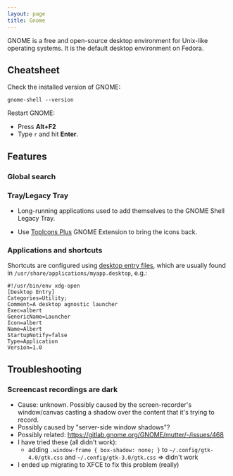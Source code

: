 ```yaml
---
layout: page
title: Gnome
---
```


GNOME is a free and open-source desktop environment for Unix-like operating systems. It is the default desktop environment on Fedora.

## Cheatsheet

Check the installed version of GNOME:

```
gnome-shell --version
```

Restart GNOME:

- Press **Alt+F2**
- Type `r` and hit **Enter**.

## Features

### Global search

### Tray/Legacy Tray

- Long-running applications used to add themselves to the GNOME Shell Legacy Tray.

- Use [TopIcons Plus](https://github.com/phocean/TopIcons-plus) GNOME Extension to bring the icons back.

### Applications and shortcuts

Shortcuts are configured using [desktop entry files][desktopfiles], which are usually found in `/usr/share/applications/myapp.desktop`, e.g.:

```
#!/usr/bin/env xdg-open
[Desktop Entry]
Categories=Utility;
Comment=A desktop agnostic launcher
Exec=albert
GenericName=Launcher
Icon=albert
Name=Albert
StartupNotify=false
Type=Application
Version=1.0
```

[desktopfiles]: https://developer.gnome.org/integration-guide/stable/desktop-files.html.en

## Troubleshooting

### Screencast recordings are dark

- Cause: unknown. Possibly caused by the screen-recorder's window/canvas casting a shadow over the content that it's trying to record.
- Possibly caused by "server-side window shadows"? 
- Possibly related: https://gitlab.gnome.org/GNOME/mutter/-/issues/468
- I have tried these (all didn't work):
  - adding `.window-frame { box-shadow: none; }` to `~/.config/gtk-4.0/gtk.css` and `~/.config/gtk-3.0/gtk.css` => didn't work
- I ended up migrating to XFCE to fix this problem (really)


